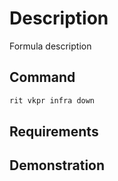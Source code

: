 # Description

Formula description

## Command

```bash
rit vkpr infra down
```

## Requirements

## Demonstration
